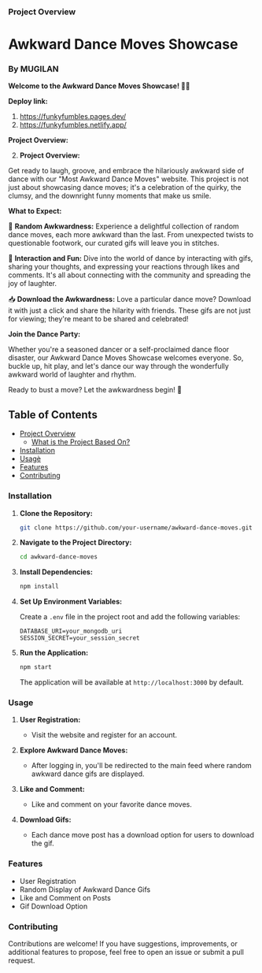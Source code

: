 ### Project Overview

# Awkward Dance Moves Showcase

### By MUGILAN

**Welcome to the Awkward Dance Moves Showcase! 🕺💃**


**Deploy link:**
1. https://funkyfumbles.pages.dev/
2. https://funkyfumbles.netlify.app/

**Project Overview:**


2. **Project Overview:**


Get ready to laugh, groove, and embrace the hilariously awkward side of dance with our "Most Awkward Dance Moves" website. This project is not just about showcasing dance moves; it's a celebration of the quirky, the clumsy, and the downright funny moments that make us smile.

**What to Expect:**

🌟 **Random Awkwardness:**
Experience a delightful collection of random dance moves, each more awkward than the last. From unexpected twists to questionable footwork, our curated gifs will leave you in stitches.

💬 **Interaction and Fun:**
Dive into the world of dance by interacting with gifs, sharing your thoughts, and expressing your reactions through likes and comments. It's all about connecting with the community and spreading the joy of laughter.

📥 **Download the Awkwardness:**
Love a particular dance move? Download it with just a click and share the hilarity with friends. These gifs are not just for viewing; they're meant to be shared and celebrated!

**Join the Dance Party:**

Whether you're a seasoned dancer or a self-proclaimed dance floor disaster, our Awkward Dance Moves Showcase welcomes everyone. So, buckle up, hit play, and let's dance our way through the wonderfully awkward world of laughter and rhythm.

Ready to bust a move? Let the awkwardness begin! 🎉

## Table of Contents

- [Project Overview](#project-overview)
  - [What is the Project Based On?](#what-is-the-project-based-on)
- [Installation](#installation)
- [Usage](#usage)̀
- [Features](#features)
- [Contributing](#contributing)

### Installation

1. **Clone the Repository:**

   ```bash
   git clone https://github.com/your-username/awkward-dance-moves.git
   ```

2. **Navigate to the Project Directory:**

   ```bash
   cd awkward-dance-moves
   ```

3. **Install Dependencies:**

   ```bash
   npm install
   ```

4. **Set Up Environment Variables:**

   Create a `.env` file in the project root and add the following variables:

   ```env
   DATABASE_URI=your_mongodb_uri
   SESSION_SECRET=your_session_secret
   ```

5. **Run the Application:**

   ```bash
   npm start
   ```

   The application will be available at `http://localhost:3000` by default.

### Usage

1. **User Registration:**

   - Visit the website and register for an account.

2. **Explore Awkward Dance Moves:**

   - After logging in, you'll be redirected to the main feed where random awkward dance gifs are displayed.

3. **Like and Comment:**

   - Like and comment on your favorite dance moves.

4. **Download Gifs:**
   - Each dance move post has a download option for users to download the gif.

### Features

- User Registration
- Random Display of Awkward Dance Gifs
- Like and Comment on Posts
- Gif Download Option

### Contributing

Contributions are welcome! If you have suggestions, improvements, or additional features to propose, feel free to open an issue or submit a pull request.
